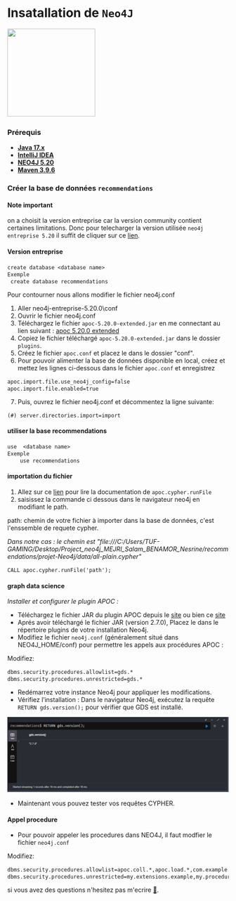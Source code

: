 <!-- Auteurs Salam et Nesrine-->

# Insatallation de `Neo4J`


<img src="https://dist.neo4j.com/wp-content/uploads/20210715144420/connector-crop-21.svg" width="200px" height="200px">

### Prérequis
- [**Java 17.x**](https://www.oracle.com/java/technologies/javase/jdk17-archive-downloads.html)
- [**IntelliJ IDEA**](https://intellij-idea.fr.download.it/)
- [**NEO4J 5.20**](https://neo4j.com/deployment-center/)
- [**Maven 3.9.6**](https://maven.apache.org/install.html)


### Créer la base de données `recommendations`
#### Note important

on a choisit la version entreprise car la version community contient certaines limitations.
Donc pour telecharger la version utilisée `neo4j entreprise 5.20` il suffit de cliquer sur ce [lien](https://neo4j.com/deployment-center/).


#### Version entreprise
```
create database <database name>
Exemple
 create database recommendations
```

Pour contourner nous allons modifier le fichier neo4j.conf
1. Aller neo4j-entreprise-5.20.0\conf
2. Ouvrir le fichier neo4j.conf
3. Téléchargez le fichier `apoc-5.20.0-extended.jar` en me connectant au lien suivant : [apoc 5.20.0 extended](https://github.com/neo4j-contrib/neo4j-apoc-procedures/releases)
4. Copiez le fichier téléchargé `apoc-5.20.0-extended.jar` dans le dossier `plugins`.
5. Créez le fichier `apoc.conf` et placez le dans le dossier "conf".
6. Pour pouvoir alimenter la base de données disponible en local, créez et mettez les lignes ci-dessous dans le fichier `apoc.conf` et enregistrez

```
apoc.import.file.use_neo4j_config=false
apoc.import.file.enabled=true
```

7. Puis, ouvrez le fichier neo4j.conf et décommentez la ligne suivante:

```
(#) server.directories.import=import
```


#### utiliser la base recommendations

```
use  <database name>
Exemple
    use recommendations
```

#### importation du fichier
1. Allez sur ce [lien](https://neo4j.com/labs/apoc/4.2/overview/apoc.cypher/apoc.cypher.runFile/) pour lire la documentation de `apoc.cypher.runFile`
2. saisissez la commande ci dessous dans le navigateur neo4j en modifiant le path.

path: chemin de votre fichier à importer dans la base de données, c'est l'enssemble de requete cypher.

_Dans notre cas : le chemin est "file:///C:/Users/TUF-GAMING/Desktop/Project_neo4j_MEJRI_Salam_BENAMOR_Nesrine/recommendations/projet-Neo4j/data/all-plain.cypher"_

```
CALL apoc.cypher.runFile('path');
```


#### graph data science

_Installer et configurer le plugin APOC :_

- Téléchargez le fichier JAR du plugin APOC depuis le [site](https://github.com/neo4j/graph-data-science/releases) ou bien ce [site]("https://neo4j.com/deployment-center/#gds-tab")
- Aprés avoir téléchargé le fichier JAR (version 2.7.0), Placez le dans le répertoire plugins de votre installation Neo4j.
- Modifiez le fichier `neo4j.conf` (généralement situé dans NEO4J_HOME/conf) pour permettre les appels aux procédures APOC :

Modifiez:
```
dbms.security.procedures.allowlist=gds.*
dbms.security.procedures.unrestricted=gds.*
```

- Redémarrez votre instance Neo4j pour appliquer les modifications.
- Vérifiez l’installation : Dans le navigateur Neo4j, exécutez la requête   `RETURN gds.version();` pour vérifier que GDS est installé.

![img.png](rendu-projet/images/testgds.png)

- Maintenant vous pouvez tester vos requêtes CYPHER.

#### Appel procedure

- Pour pouvoir appeler les procedures dans NEO4J, il faut modfier le fichier `neo4j.conf`
  
Modifiez:
```
dbms.security.procedures.allowlist=apoc.coll.*,apoc.load.*,com.example.project.*,gds.*
dbms.security.procedures.unrestricted=my.extensions.example,my.procedures.*,com.example.project.*,gds.*
```

si vous avez des questions n'hesitez pas m'ecrire [📨](mailto:salam.mejri@gmail.com).